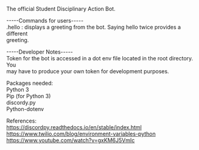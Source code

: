 The official Student Disciplinary Action Bot.  

-----Commands for users-----  
.hello : displays a greeting from the bot.  Saying hello twice provides a different  
greeting.  

-----Developer Notes-----  
Token for the bot is accessed in a dot env file located in the root directory.  You  
may have to produce your own token for development purposes.    

Packages needed:  
Python 3  
Pip (for Python 3)  
discordy.py  
Python-dotenv  

References:  
https://discordpy.readthedocs.io/en/stable/index.html  
https://www.twilio.com/blog/environment-variables-python  
https://www.youtube.com/watch?v=gxKM6J5VmIc  